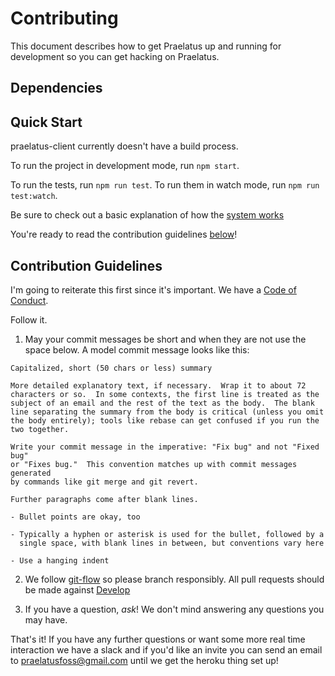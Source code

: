 # Contributing

This document describes how to get Praelatus up and running for development so
you can get hacking on Praelatus.

## Dependencies

## Quick Start

praelatus-client currently doesn't have a build process. 

To run the project in development mode, run `npm start`.

To run the tests, run `npm run test`. To run them in watch mode, run `npm run test:watch`.

Be sure to check out a basic explanation of how the [system works](https://github.com/praelatus/frontend/SYSTEM_EXPLANATION.md)

You're ready to read the contribution guidelines [below](#guidelines)!

## Contribution Guidelines
<div id="guidelines"></div>

I'm going to reiterate this first since it's important. We have a [Code of
Conduct](https://github.com/praelatus/frontend/blob/master/code_of_conduct.md). 

Follow it.

1. May your commit messages be short and when they are not use the space below.
   A model commit message looks like this:

```
Capitalized, short (50 chars or less) summary

More detailed explanatory text, if necessary.  Wrap it to about 72
characters or so.  In some contexts, the first line is treated as the
subject of an email and the rest of the text as the body.  The blank
line separating the summary from the body is critical (unless you omit
the body entirely); tools like rebase can get confused if you run the
two together.

Write your commit message in the imperative: "Fix bug" and not "Fixed bug"
or "Fixes bug."  This convention matches up with commit messages generated
by commands like git merge and git revert.

Further paragraphs come after blank lines.

- Bullet points are okay, too

- Typically a hyphen or asterisk is used for the bullet, followed by a
  single space, with blank lines in between, but conventions vary here

- Use a hanging indent

```

2. We follow
   [git-flow](http://nvie.com/posts/a-successful-git-branching-model/) so
   please branch responsibly. All pull requests should be made against
   [Develop](https://github.com/praelatus/frontend/tree/develop)

3. If you have a question, *ask*! We don't mind answering any questions you may
   have.

That's it! If you have any further questions or want some more real time
interaction we have a slack and if you'd like an invite you can send an email
to praelatusfoss@gmail.com until we get the heroku thing set up!
